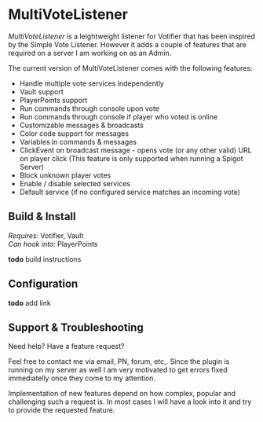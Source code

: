 # MultiVoteListener

*MultiVoteListener* is a leightweight listener for Votifier that has been inspired by the Simple Vote Listener. However it adds a couple of features that are required on a server I am working on as an Admin.

The current version of MultiVoteListener comes with the following features:

- Handle multiple vote services independently
- Vault support
- PlayerPoints support
- Run commands through console upon vote
- Run commands through console if player who voted is online
- Customizable messages & broadcasts
- Color code support for messages
- Variables in commands & messages
- ClickEvent on broadcast message - opens vote (or any other valid) URL on player click (This feature is only supported when running a Spigot Server)
- Block unknown player votes
- Enable / disable selected services
- Default service (if no configured service matches an incoming vote)

## Build & Install

*Requires:* 	 Votifier, Vault  
*Can hook into:* PlayerPoints


**todo** build instructions


## Configuration

**todo** add link

## Support & Troubleshooting
Need help? Have a feature request?

Feel free to contact me via email, PN, forum, etc,. Since the plugin is running on my server as well I am very motivated to get errors fixed immediatelly once they come to my attention.

Implementation of new features depend on how complex, popular and challenging such a request is. In most cases I will have a look into it and try to provide the requested feature.

